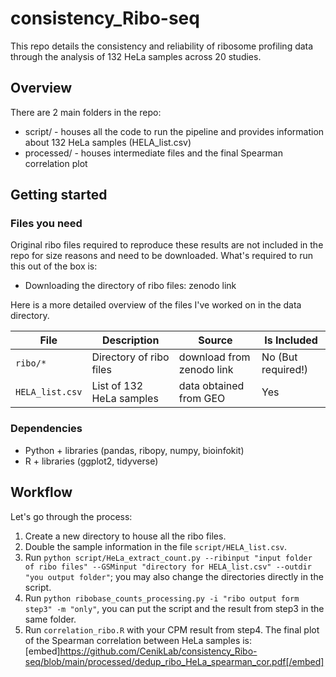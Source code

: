 # consistency_Ribo-seq
This repo details the consistency and reliability of ribosome profiling data through the analysis of 132 HeLa samples across 20 studies.

## Overview 
There are 2 main folders in the repo:
- script/ - houses all the code to run the pipeline and provides information about 132 HeLa samples (HELA_list.csv)
- processed/ - houses intermediate files and the final Spearman correlation plot

## Getting started
### Files you need
Original ribo files required to reproduce these results are not included in the repo for size reasons and need to be downloaded. What's required to run this out of the box is:
- Downloading the directory of ribo files: zenodo link

Here is a more detailed overview of the files I've worked on in the data directory.

| File | Description | Source | Is Included |
| --- | ----------- |--| --|
| `ribo/*` | Directory of ribo files | download from zenodo link | No (But required!) 
| `HELA_list.csv` | List of 132 HeLa samples | data obtained from GEO | Yes |

### Dependencies
- Python + libraries (pandas, ribopy,  numpy, bioinfokit)
- R + libraries (ggplot2, tidyverse)

## Workflow
Let's go through the process: 
1. Create a new directory to house all the ribo files.
2. Double the sample information in the file `script/HELA_list.csv`.
3. Run `python script/HeLa_extract_count.py --ribinput "input folder of ribo files" --GSMinput "directory for HELA_list.csv" --outdir "you output folder"`; you may also change the directories directly in the script.
4. Run `python ribobase_counts_processing.py -i "ribo output form step3" -m "only"`, you can put the script and the result from step3 in the same folder.
5. Run `correlation_ribo.R` with your CPM result from step4.
The final plot of the Spearman correlation between HeLa samples is:
[embed]https://github.com/CenikLab/consistency_Ribo-seq/blob/main/processed/dedup_ribo_HeLa_spearman_cor.pdf[/embed]
